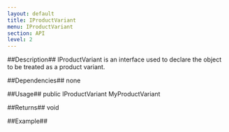 ```yaml
---
layout: default
title: IProductVariant
menu: IProductVariant
section: API
level: 2
---
```

##Description##
IProductVariant is an interface used to declare the object to be treated as a product variant.     

##Dependencies##
none
 
##Usage##
	public IProductVariant MyProductVariant

##Returns##
void

##Example##
 

